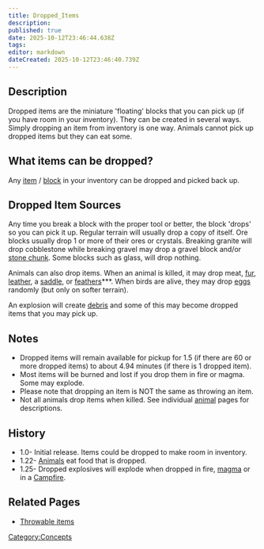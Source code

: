 ```yaml
---
title: Dropped_Items
description: 
published: true
date: 2025-10-12T23:46:44.638Z
tags: 
editor: markdown
dateCreated: 2025-10-12T23:46:40.739Z
---
```


## Description

Dropped items are the miniature 'floating' blocks that you can pick up
(if you have room in your inventory). They can be created in several
ways. Simply dropping an item from inventory is one way. Animals cannot
pick up dropped items but they can eat some.

## What items can be dropped?

Any
[item](:Category:Items "wikilink") / [block](:Category:Blocks "wikilink")
in your inventory can be dropped and picked back up.

## Dropped Item Sources

Any time you break a block with the proper tool or better, the block
'drops' so you can pick it up. Regular terrain will usually drop a copy
of itself. Ore blocks usually drop 1 or more of their ores or crystals.
Breaking granite will drop cobblestone while breaking gravel may drop a
gravel block and/or [stone chunk](Recipaedia/Terrain/Stone_Chunk.md "wikilink"). Some blocks
such as glass, will drop nothing.

Animals can also drop items. When an animal is killed, it may drop meat,
[fur](fur "wikilink"), [leather](leather "wikilink"), a
[saddle](saddle "wikilink"), or [feathers](Recipaedia/Items/Feather.md "wikilink")\*\*\*.
When birds are alive, they may drop [eggs](eggs "wikilink") randomly
(but only on softer terrain).

An explosion will create [debris](debris "wikilink") and some of this
may become dropped items that you may pick up.

## Notes

  - Dropped items will remain available for pickup for 1.5 (if there are
    60 or more dropped items) to about 4.94 minutes (if there is 1
    dropped item).
  - Most items will be burned and lost if you drop them in fire or
    magma. Some may explode.
  - Please note that dropping an item is NOT the same as throwing an
    item.
  - Not all animals drop items when killed. See individual
    [animal](:Category:Animals "wikilink") pages for descriptions.

## History

  - 1.0- Initial release. Items could be dropped to make room in
    inventory.
  - 1.22- [Animals](Bestiary/Animals.md "wikilink") eat food that is dropped.
  - 1.25- Dropped explosives will explode when dropped in fire,
    [magma](magma "wikilink") or in a [Campfire](Recipaedia/Items/Campfire.md "wikilink").

## Related Pages

  - [Throwable items](Throwable_items "wikilink")

[Category:Concepts](Category:Concepts "wikilink")